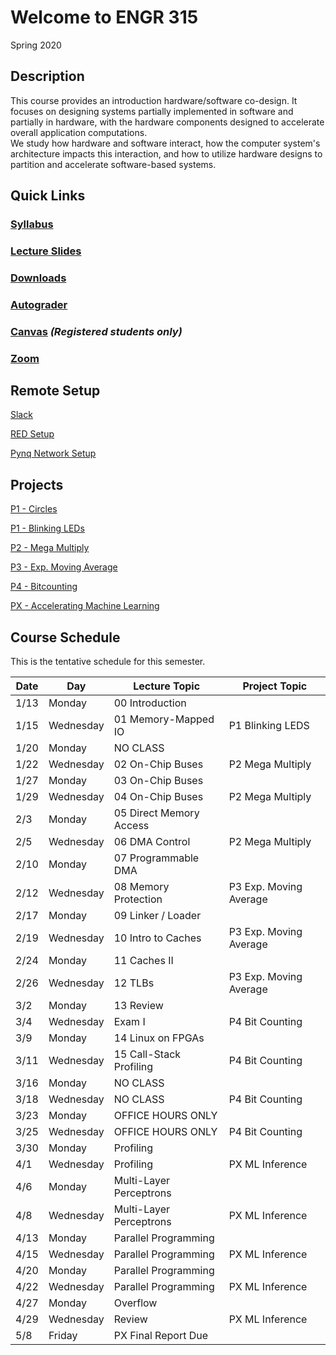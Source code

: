 # Welcome to ENGR 315 

Spring 2020

## Description 

This course provides an introduction hardware/software co-design. It focuses on 
designing systems partially implemented in software and partially in hardware,
with the hardware components designed to accelerate overall application computations.  
We study how hardware and software interact, how the computer system's
architecture impacts this interaction, and how to utilize hardware designs to
partition and accelerate software-based systems.  

## Quick Links

### [Syllabus](syllabus.md)

### [Lecture Slides](https://github.com/engr315/lecture_slides) 

### [Downloads](https://drive.google.com/drive/folders/1GvRa547P0aJMfS16QXnlmw00qvuzJiGJ?usp=sharing)

### [Autograder ](https://autograder.sice.indiana.edu)

### [Canvas](https://iu.instructure.com/courses/1858674) _(Registered students only)_

### [Zoom](https://iu.zoom.us/j/362983973)

## Remote Setup

[Slack](https://app.slack.com/client/TT9GXCAVA/CSZRAH8UR)

[RED Setup](https://docs.google.com/document/d/1GuOK0B6Irj_u6LjxMiwTBXgFvxtb-kuTXEFyj7-wQYI)

[Pynq Network Setup](https://docs.google.com/document/d/1i-IbmVQ2isauEg50CN2s8E3xESR1mAaM4FTGclJopJ0)

## Projects
[P1 -
Circles](https://docs.google.com/document/d/19RJuI36xUifk_I7YlBeY-k063Gj4gJEuyoTRnWqXUlA/edit)

[P1 - Blinking LEDs](https://docs.google.com/document/d/1WEp6INc_Z_96oKV1LKEZmKhYWgL1gWm5W6eo9B1y3hA)

[P2 - Mega Multiply](https://docs.google.com/document/d/1f7u7QJJ32AM1liW9sximbdjBCLsJNu3DhcO3tE-Fcyc)

[P3 - Exp. Moving Average](https://docs.google.com/document/d/1e9pKW8jmkTzBqklJmH242OeL7Ld5hEkfb25EU77XLDM)

[P4 - Bitcounting](https://docs.google.com/document/d/1RNPc4r2bKhwEj0n96p_kqQbENdzikBAGi6dRorFOlvU)

[PX - Accelerating Machine Learning](https://docs.google.com/document/d/1UphnXadOCnuIDnqv7KrRn8DV3CH7Q90x0BT59jAW-FI) 

## Course Schedule

This is the tentative schedule for this semester.

| Date  |   Day     | Lecture Topic             |  Project Topic        | 
| --    |  -----    |   -----                   |     -----             | 
| 1/13  | Monday    | 00 Introduction           |                       |
| 1/15  | Wednesday | 01 Memory-Mapped IO       | P1 Blinking LEDS      |
| 1/20  | Monday    | NO CLASS                  |                       |
| 1/22  | Wednesday | 02 On-Chip Buses          | P2 Mega Multiply      | 
| 1/27  | Monday    | 03 On-Chip Buses          |                       |
| 1/29  | Wednesday | 04 On-Chip Buses          | P2 Mega Multiply      |
| 2/3   | Monday    | 05 Direct Memory Access   |                       |
| 2/5   | Wednesday | 06 DMA Control            | P2 Mega Multiply      |
| 2/10  | Monday    | 07 Programmable DMA       |                       |
| 2/12  | Wednesday | 08 Memory Protection      | P3 Exp. Moving Average|    
| 2/17  | Monday    | 09 Linker / Loader        |                       |
| 2/19  | Wednesday | 10 Intro to Caches        | P3 Exp. Moving Average|
| 2/24  | Monday    | 11 Caches II              |                       |
| 2/26  | Wednesday | 12 TLBs                   | P3 Exp. Moving Average|
| 3/2   | Monday    | 13 Review                 |                       |
| 3/4   | Wednesday | Exam I                    | P4 Bit Counting       |    
| 3/9   | Monday    | 14 Linux on FPGAs         |                       |
| 3/11  | Wednesday | 15 Call-Stack Profiling   | P4 Bit Counting       |
| 3/16  | Monday    | NO CLASS                  |                       |
| 3/18  | Wednesday | NO CLASS                  | P4 Bit Counting       |  
| 3/23  | Monday    | OFFICE HOURS ONLY         |                       |
| 3/25  | Wednesday | OFFICE HOURS ONLY         | P4 Bit Counting       |
| 3/30  | Monday    | Profiling                 |                       |
| 4/1   | Wednesday | Profiling                 | PX ML Inference       |
| 4/6   | Monday    | Multi-Layer Perceptrons   |                       |
| 4/8   | Wednesday | Multi-Layer Perceptrons   | PX ML Inference       |
| 4/13  | Monday    | Parallel Programming      |                       |
| 4/15  | Wednesday | Parallel Programming      | PX ML Inference       |
| 4/20  | Monday    | Parallel Programming      |                       | 
| 4/22  | Wednesday | Parallel Programming      | PX ML Inference       | 
| 4/27  | Monday    | Overflow                  |                       |
| 4/29  | Wednesday | Review                    | PX ML Inference       | 
| 5/8   | Friday    | PX Final Report Due       |                       | 
